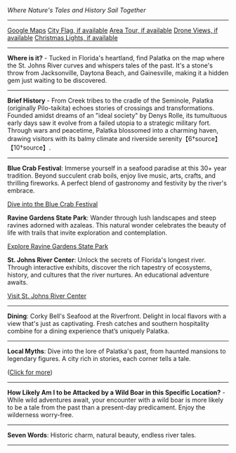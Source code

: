 *Where Nature's Tales and History Sail Together*

---

[Google Maps](https://www.google.com/maps/place/Palatka,+FL/data=!3m1!1e3)
[City Flag, if available](https://www.google.com/search?tbm=isch&q=Palatka+FL+Flag+Picture)
[Area Tour, if available](https://www.youtube.com/results?search_query=Palatka+FL+4k+tour)
[Drone Views, if available](https://www.youtube.com/results?search_query=Palatka+FL+4k+drone)
[Christmas Lights, if available](https://www.youtube.com/results?search_query=Palatka+FL+christmas+lights&sp=CAI%253D)

---

**Where is it?** - Tucked in Florida's heartland, find Palatka on the map where the St. Johns River curves and whispers tales of the past. It's a stone's throw from Jacksonville, Daytona Beach, and Gainesville, making it a hidden gem just waiting to be discovered.

---

**Brief History** - From Creek tribes to the cradle of the Seminole, Palatka (originally Pilo-taikita) echoes stories of crossings and transformations. Founded amidst dreams of an "ideal society" by Denys Rolle, its tumultuous early days saw it evolve from a failed utopia to a strategic military fort. Through wars and peacetime, Palatka blossomed into a charming haven, drawing visitors with its balmy climate and riverside serenity【6†source】【10†source】.

---

**Blue Crab Festival**: Immerse yourself in a seafood paradise at this 30+ year tradition. Beyond succulent crab boils, enjoy live music, arts, crafts, and thrilling fireworks. A perfect blend of gastronomy and festivity by the river's embrace.

  [Dive into the Blue Crab Festival](https://www.youtube.com/results?search_query=Palatka+FL+Blue+Crab+Festival)

**Ravine Gardens State Park**: Wander through lush landscapes and steep ravines adorned with azaleas. This natural wonder celebrates the beauty of life with trails that invite exploration and contemplation.

  [Explore Ravine Gardens State Park](https://www.youtube.com/results?search_query=Palatka+FL+Ravine+Gardens+State+Park)

**St. Johns River Center**: Unlock the secrets of Florida's longest river. Through interactive exhibits, discover the rich tapestry of ecosystems, history, and cultures that the river nurtures. An educational adventure awaits.

  [Visit St. Johns River Center](https://www.youtube.com/results?search_query=Palatka+FL+St.+Johns+River+Center)

---

**Dining**: Corky Bell's Seafood at the Riverfront. Delight in local flavors with a view that's just as captivating. Fresh catches and southern hospitality combine for a dining experience that’s uniquely Palatka.

---

**Local Myths**: Dive into the lore of Palatka's past, from haunted mansions to legendary figures. A city rich in stories, each corner tells a tale.

  ([Click for more](https://www.google.com/search?q=Palatka+FL+myths))

---

**How Likely Am I to be Attacked by a Wild Boar in this Specific Location?** - While wild adventures await, your encounter with a wild boar is more likely to be a tale from the past than a present-day predicament. Enjoy the wilderness worry-free.

---

**Seven Words**: Historic charm, natural beauty, endless river tales.

---